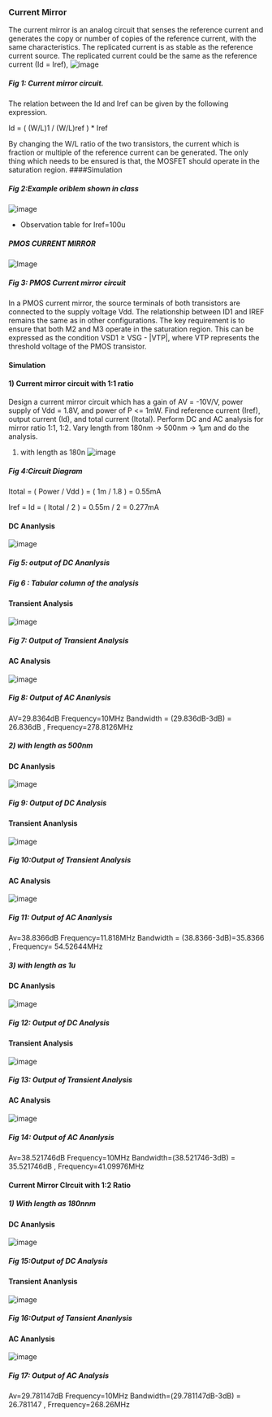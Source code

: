 ### Current Mirror 
The current mirror is an analog circuit that senses the reference current and generates the copy or number of copies of the reference current, with the same characteristics. The replicated current is as stable as the reference current source. The replicated current could be the same as the reference current (Id = Iref),
![image](https://github.com/user-attachments/assets/84f45841-62e3-4ba4-a334-0636348bb04e)

##### Fig 1: Current mirror circuit.
The relation between the Id and Iref can be given by the following expression.

Id = ( (W/L)1 / (W/L)ref ) * Iref

By changing the W/L ratio of the two transistors, the current which is fraction or multiple of the reference current can be generated. The only thing which needs to be ensured is that, the MOSFET should operate in the saturation region.
####Simulation

##### Fig 2:Example oriblem shown in class
![image](https://github.com/user-attachments/assets/df435a79-882b-428d-a4e3-36819b6412eb)
- Observation table for Iref=100u

##### PMOS CURRENT MIRROR
![Image](https://github.com/user-attachments/assets/9da3e268-b690-4c47-8e49-fec7c97a8512)
##### Fig 3: PMOS Current mirror circuit
In a PMOS current mirror, the source terminals of both transistors are connected to the supply voltage Vdd. The relationship between ID1 and IREF remains the same as in other configurations. The key requirement is to ensure that both M2 and M3 operate in the saturation region. This can be expressed as the condition VSD1 ≥ VSG - |VTP|, where VTP represents the threshold voltage of the PMOS transistor.

#### Simulation 
#### 1) Current mirror circuit with 1:1 ratio
Design a current mirror circuit which has a gain of AV = -10V/V, power supply of Vdd = 1.8V, and power of P <= 1mW. Find reference current (Iref), output current (Id), and total current (Itotal). Perform DC and AC analysis for mirror ratio 1:1, 1:2. Vary length from 180nm -> 500nm -> 1µm and do the analysis.
1) with length as 180n
![image](https://github.com/user-attachments/assets/ec823f17-66d5-4b5b-8f5f-650cb814ca37)
##### Fig 4:Circuit Diagram
Itotal = ( Power / Vdd )
= ( 1m / 1.8 )
= 0.55mA

Iref = Id = ( Itotal / 2 )
= 0.55m / 2
= 0.277mA
#### DC Ananlysis
![image](https://github.com/user-attachments/assets/66dbaded-8ed4-4f99-b83e-5dc9da33ad1b)
##### Fig 5: output of DC Ananlysis

##### Fig 6 : Tabular column of the analysis

#### Transient Analysis
![image](https://github.com/user-attachments/assets/2ee3938c-dbe8-4c71-81b1-ef285ec5567e)
##### Fig 7: Output of Transient Analysis

#### AC Analysis
![image](https://github.com/user-attachments/assets/a08667d9-8f63-4a35-ace9-04cbaff65b08)
##### Fig 8: Output of AC Ananlysis
AV=29.8364dB Frequency=10MHz
Bandwidth = (29.836dB-3dB) = 26.836dB , Frequency=278.8126MHz
##### 2) with length as 500nm
#### DC Ananlysis
![image](https://github.com/user-attachments/assets/f64a80a7-4786-4999-99bf-0b1218b2585f)
##### Fig 9: Output of DC Analysis
#### Transient Ananlysis
![image](https://github.com/user-attachments/assets/f4d94e8a-9685-47f0-9b94-4c83b41d6f14)
##### Fig 10:Output of Transient Analysis
#### AC Analysis
![image](https://github.com/user-attachments/assets/a8f4d2d8-6fa7-48b2-9d69-dd4a77baff54)
##### Fig 11: Output of AC Ananlysis
Av=38.8366dB Frequency=11.818MHz
Bandwidth = (38.8366-3dB)=35.8366 , Frequency= 54.52644MHz
##### 3) with length as 1u
#### DC Ananlysis
![image](https://github.com/user-attachments/assets/8d6ce3e9-8462-4a80-96f4-8f2121979018)
##### Fig 12: Output of DC Analysis
#### Transient Analysis
![image](https://github.com/user-attachments/assets/65ac6a33-7123-40e3-aa45-97929cde7944)
##### Fig 13: Output of Transient Analysis
#### AC Analysis
![image](https://github.com/user-attachments/assets/3e3006d5-1031-4fab-9a17-e5f24ec736a3)
##### Fig 14: Output of AC Ananlysis
Av=38.521746dB Frequency=10MHz
Bandwidth=(38.521746-3dB) = 35.521746dB , Frequency=41.09976MHz
#### Current Mirror CIrcuit with 1:2 Ratio

##### 1) With length as 180nnm
#### DC Ananlysis
![image](https://github.com/user-attachments/assets/1119a53c-488f-4885-97a6-f60ba8f896a6)
##### Fig 15:Output of DC Analysis
#### Transient Ananlysis
![image](https://github.com/user-attachments/assets/a99562ab-7e0a-4fe0-8521-ed1228d7f348)
##### Fig 16:Output of Tansient Ananlysis
#### AC Ananlysis
![image](https://github.com/user-attachments/assets/1748a3e7-09f7-422f-8c15-1166af4698dc)
##### Fig 17: Output of AC Analysis
Av=29.781147dB Frequency=10MHz
Bandwidth=(29.781147dB-3dB) = 26.781147 , Frrequency=268.26MHz






